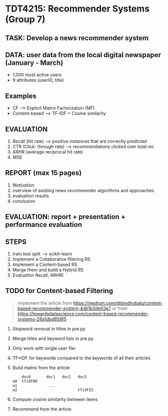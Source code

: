 # TDT4215: Recommender Systems (Group 7)

## TASK: Develop a news recommender system

## DATA: user data from the local digital newspaper (January - March)

- 1,000 most active users
- 9 attributes (userID, title)

## Examples

- CF --> Explicit Matrix Factorization (MF)
- Content-based --> TF-IDF + Cosine similarity

## EVALUATION

1. Recall (hit rate) --> positive instances that are correctly predicted
2. CTR (Click- through rate) --> recommendations clicked over total rec
3. ARHR (average reciprocal hit rate)
4. MSE

## REPORT (max 15 pages)

1. Motivation
2. overview of existing news recommender algorithms and approaches
3. evaluation results
4. conclusion

## EVALUATION: report + presentation + performance evaluation

## STEPS

1. train test split --> scikit-learn
2. Implement a Collaborative filtering RS
3. Implement a Content-based RS
4. Merge them and build a Hybrid RS
5. Evaluation Recall, ARHR)

## TODO for Content-based Filtering

> Implement the article from
> https://medium.com/@bindhubalu/content-based-recommender-system-4db1b3de03e7
> or from
> https://towardsdatascience.com/content-based-recommender-systems-28a1dbd858f5

1. Stopword removal in titles in pre.py
2. Merge titles and keyword lists in pre.py
3. Only work with single user file:
4. TF\*IDF for keywords compared to the keywords of all their articles
5. Build matrix from the article

   ```asciiart
       doc0       doc1   doc2   doc3
   w0  tfidf00
   w1              ...
   w2                           tfidf23
   ```

6. Compute cosine similarity between items
7. Recommend from the article
